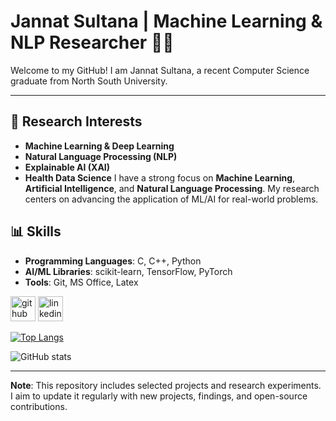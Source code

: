 # Jannat Sultana | Machine Learning & NLP Researcher 👩‍💻

Welcome to my GitHub! I am Jannat Sultana, a recent Computer Science graduate from North South University. 

---

## 🔬 Research Interests
- **Machine Learning & Deep Learning**
- **Natural Language Processing (NLP)**
- **Explainable AI (XAI)**
- **Health Data Science**
I have a strong focus on **Machine Learning**, **Artificial Intelligence**, and **Natural Language Processing**. My research centers on advancing the application of ML/AI for real-world problems.

## 📊 Skills

- **Programming Languages**: C, C++, Python
- **AI/ML Libraries**: scikit-learn, TensorFlow, PyTorch
- **Tools**: Git, MS Office, Latex

[<img src='https://cdn.jsdelivr.net/npm/simple-icons@3.0.1/icons/github.svg' alt='github' height='40'>](https://github.com/Jannat20242NSU)  [<img src='https://cdn.jsdelivr.net/npm/simple-icons@3.0.1/icons/linkedin.svg' alt='linkedin' height='40'>](https://www.linkedin.com/in/jannat-sultana-312362263/)  

[![Top Langs](https://github-readme-stats.vercel.app/api/top-langs/?username=Jannat20242NSU)](https://github.com/anuraghazra/github-readme-stats)

![GitHub stats](https://github-readme-stats.vercel.app/api?username=Jannat20242NSU&show_icons=true&count_private=true)  


---

**Note**: This repository includes selected projects and research experiments. I aim to update it regularly with new projects, findings, and open-source contributions.
